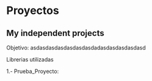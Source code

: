 # Proyectos
<h2> My independent projects </h2>


Objetivo: 
  asdasdasdasdasdasdasdadasdasdasdasdasd
  
Librerias utilizadas 
    

1.- Prueba_Proyecto:
